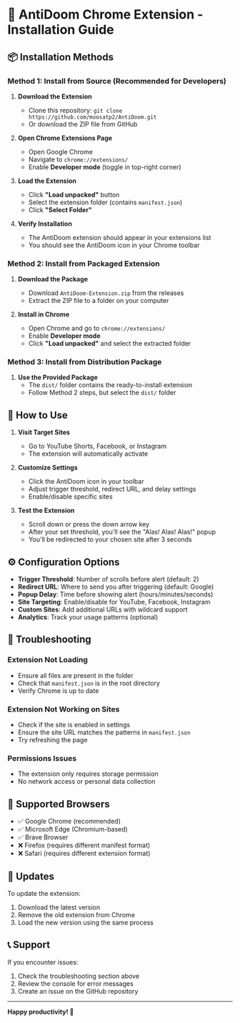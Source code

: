 # 🚀 AntiDoom Chrome Extension - Installation Guide

## 📦 Installation Methods

### Method 1: Install from Source (Recommended for Developers)

1. **Download the Extension**
   - Clone this repository: `git clone https://github.com/moosatp2/AntiDoom.git`
   - Or download the ZIP file from GitHub

2. **Open Chrome Extensions Page**
   - Open Google Chrome
   - Navigate to `chrome://extensions/`
   - Enable **Developer mode** (toggle in top-right corner)

3. **Load the Extension**
   - Click **"Load unpacked"** button
   - Select the extension folder (contains `manifest.json`)
   - Click **"Select Folder"**

4. **Verify Installation**
   - The AntiDoom extension should appear in your extensions list
   - You should see the AntiDoom icon in your Chrome toolbar

### Method 2: Install from Packaged Extension

1. **Download the Package**
   - Download `AntiDoom-Extension.zip` from the releases
   - Extract the ZIP file to a folder on your computer

2. **Install in Chrome**
   - Open Chrome and go to `chrome://extensions/`
   - Enable **Developer mode**
   - Click **"Load unpacked"** and select the extracted folder

### Method 3: Install from Distribution Package

1. **Use the Provided Package**
   - The `dist/` folder contains the ready-to-install extension
   - Follow Method 2 steps, but select the `dist/` folder

## 🎯 How to Use

1. **Visit Target Sites**
   - Go to YouTube Shorts, Facebook, or Instagram
   - The extension will automatically activate

2. **Customize Settings**
   - Click the AntiDoom icon in your toolbar
   - Adjust trigger threshold, redirect URL, and delay settings
   - Enable/disable specific sites

3. **Test the Extension**
   - Scroll down or press the down arrow key
   - After your set threshold, you'll see the "Alas! Alas! Alas!" popup
   - You'll be redirected to your chosen site after 3 seconds

## ⚙️ Configuration Options

- **Trigger Threshold**: Number of scrolls before alert (default: 2)
- **Redirect URL**: Where to send you after triggering (default: Google)
- **Popup Delay**: Time before showing alert (hours/minutes/seconds)
- **Site Targeting**: Enable/disable for YouTube, Facebook, Instagram
- **Custom Sites**: Add additional URLs with wildcard support
- **Analytics**: Track your usage patterns (optional)

## 🔧 Troubleshooting

### Extension Not Loading
- Ensure all files are present in the folder
- Check that `manifest.json` is in the root directory
- Verify Chrome is up to date

### Extension Not Working on Sites
- Check if the site is enabled in settings
- Ensure the site URL matches the patterns in `manifest.json`
- Try refreshing the page

### Permissions Issues
- The extension only requires storage permission
- No network access or personal data collection

## 📱 Supported Browsers

- ✅ Google Chrome (recommended)
- ✅ Microsoft Edge (Chromium-based)
- ✅ Brave Browser
- ❌ Firefox (requires different manifest format)
- ❌ Safari (requires different extension format)

## 🔄 Updates

To update the extension:
1. Download the latest version
2. Remove the old extension from Chrome
3. Load the new version using the same process

## 📞 Support

If you encounter issues:
1. Check the troubleshooting section above
2. Review the console for error messages
3. Create an issue on the GitHub repository

---

**Happy productivity! 🎉** 